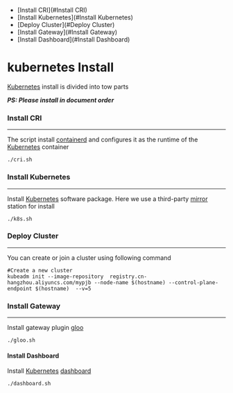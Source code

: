 - [Install CRI](#Install CRI)
- [Install Kubernetes](#Install Kubernetes)
- [Deploy Cluster](#Deploy Cluster)
- [Install Gateway](#Install Gateway)
- [Install Dashboard](#Install Dashboard)

# kubernetes Install

[Kubernetes](https://kubernetes.io) install is divided into tow parts

***_PS: Please install in document order_***

### Install CRI 

----
The script install [containerd]((https://github.com/containerd/containerd)) and configures it as the runtime of the [Kubernetes](https://kubernetes.io) container

```shell
./cri.sh
```
### Install Kubernetes

---

Install [Kubernetes](https://kubernetes.io) software package. Here we use a third-party [mirror](https://mirrors.tuna.tsinghua.edu.cn/kubernetes/apt/pool/) station for install

```shell
./k8s.sh
```

### Deploy Cluster

---

You can create or join a cluster using following command

```shell
#Create a new cluster
kubeadm init --image-repository  registry.cn-hangzhou.aliyuncs.com/mypjb --node-name $(hostname) --control-plane-endpoint $(hostname)  --v=5
```

### Install Gateway

---

Install gateway plugin [gloo](https://github.com/solo-io/gloo)

```shell
./gloo.sh
```

#### Install Dashboard

Install [Kubernetes](https://kubernetes.io) [dashboard](https://github.com/kubernetes/dashboard)

```shell
./dashboard.sh
```

